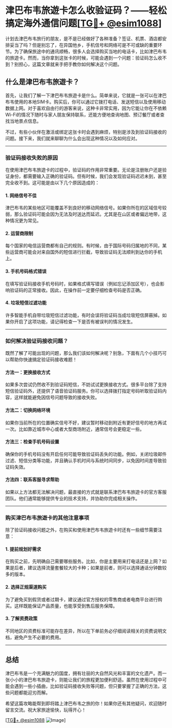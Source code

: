 # 津巴布韦旅遊卡怎么收验证码？——轻松搞定海外通信问题[[TG💪+ @esim1088](https://t.me/s/esim1088)]

计划去津巴布韦旅行的朋友，是不是已经做好了各种准备？签证、机票、酒店都安排妥当了吗？但是别忘了，在异国他乡，手机信号和网络可是不可或缺的重要环节。为了确保旅途中的通讯顺畅，很多人会选择购买当地的电话卡，比如津巴布韦的旅遊卡。然而，当你拿到这张卡的时候，可能会遇到一个问题：验证码怎么收不到？别担心，这篇文章就来手把手教你如何解决这个问题。

## 什么是津巴布韦旅遊卡？

首先，让我们了解一下津巴布韦旅遊卡是什么。简单来说，它就是一张可以在津巴布韦使用的本地SIM卡。购买后，你可以通过它拨打电话、发送短信以及使用移动数据上网。对于喜欢自由行的游客来说，这种卡非常实用，因为它能让你在不依赖Wi-Fi的情况下随时与家人朋友保持联系，还能方便地查询地图、预订餐厅或者查找当地景点信息。

不过，有些小伙伴在激活或绑定这张卡时会遇到麻烦，特别是涉及到验证码接收的问题。接下来，我们就来聊聊为什么会出现这种情况以及如何应对。

---

### **验证码接收失败的原因**

在使用津巴布韦旅遊卡的过程中，验证码的作用非常重要。无论是注册账户还是验证身份，都需要输入正确的验证码。但有时候，我们会发现验证码迟迟未到，甚至完全收不到。这可能是由以下几个原因造成的：

#### 1. **网络信号不佳**
津巴布韦的某些地区可能覆盖不到良好的移动网络信号。如果你所在的区域信号较弱，那么验证码可能会因为无法及时送达而延迟。尤其是在山区或者偏远地带，这种情况更为常见。

#### 2. **运营商限制**
每个国家的电信运营商都有自己的规则。有时候，由于国际号码归属地的不同，某些运营商可能会对来自国外的短信进行拦截，导致验证码无法顺利到达你的手机上。

#### 3. **手机号码格式错误**
在填写验证码接收手机号码时，如果格式填写错误（例如忘记添加区号），也会影响验证码的正常接收。因此，在操作前一定要仔细检查号码是否正确。

#### 4. **垃圾短信过滤功能**
许多智能手机自带垃圾短信过滤功能，有时会误将验证码当成垃圾短信屏蔽掉。如果你开启了这项功能，请记得检查一下是否有被误判的情况发生。

---

### **如何解决验证码接收问题？**

既然了解了可能出现的问题，那么我们该如何解决呢？别急，下面有几个小技巧可以帮助你快速搞定验证码接收难题！

#### **方法一：更换接收方式**
如果多次尝试仍然收不到验证码短信，不妨试试更换接收方式。很多平台除了支持短信验证码外，还提供了语音验证码服务。你可以选择拨打指定号码听取验证码内容，这样就能避免因信号问题导致的接收失败。

#### **方法二：切换网络环境**
如果你当前所在的位置确实信号不好，建议暂时移动到附近有更好信号的地方再试一次。比如靠近城市中心或者大型商场附近，通常信号会更稳定一些。

#### **方法三：检查手机号码设置**
确保你的手机号码没有开启任何可能导致验证码丢失的功能。例如，关闭垃圾邮件过滤、短信分类等功能，并且确认手机时间与系统时间同步，以免因时间差导致验证码失效。

#### **方法四：联系客服寻求帮助**
如果以上方法都无法解决问题，最直接的方式就是联系津巴布韦旅遊卡的官方客服团队。他们通常能够提供专业的技术支持，并协助你完成相关操作。

---

### **购买津巴布韦旅遊卡的其他注意事项**

除了验证码接收问题之外，在购买和使用津巴布韦旅遊卡时还有一些细节需要注意：

#### 1. **提前规划好需求**
在购买之前，先明确自己需要哪些服务。比如，你是主要用来打电话还是上网？如果是后者，建议选择流量套餐较大的卡种；如果是前者，则可以选择通话分钟数较多的版本。

#### 2. **选择正规渠道购买**
为了避免买到假货或者过期卡，建议通过官方授权的零售商或者电商平台进行购买。这样既能保证产品质量，也能享受到售后服务保障。

#### 3. **了解资费政策**
不同地区的资费标准可能存在差异，所以在下单前务必仔细阅读相关的资费说明文档，避免产生不必要的费用。

---

## 总结

津巴布韦是一个充满魅力的国度，拥有壮丽的大自然风光和丰富的文化遗产。而一张小小的津巴布韦旅遊卡，则能让我们的旅程更加便利舒适。虽然在使用过程中可能会遇到一些小插曲，比如验证码接收失败等问题，但只要掌握了正确的方法，这些问题都能迎刃而解。

希望这篇攻略能帮到即将踏上津巴布韦之旅的你！如果你还有其他疑问，欢迎随时留言交流。祝大家旅途愉快，玩得开心！

[[TG💪+ @esim1088](https://t.me/s/esim1088) ![Image](https://i.postimg.cc/4NQfJmqS/Snipaste-2025-05-13-00-14-12.png)]
